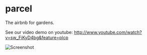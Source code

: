 parcel
======

The airbnb for gardens. 

See our video demo on youtube: http://www.youtube.com/watch?v=sw_FiKyD4bg&feature=plcp

![Screenshot](https://raw.github.com/akshatpradhan/parcel/image/parcel.png)
